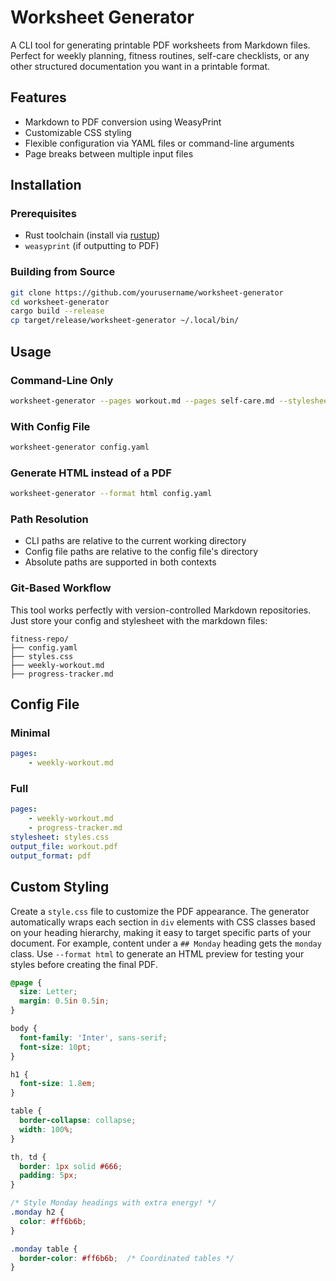 # Worksheet Generator

A CLI tool for generating printable PDF worksheets from Markdown files. Perfect
for weekly planning, fitness routines, self-care checklists, or any other
structured documentation you want in a printable format.

## Features

- Markdown to PDF conversion using WeasyPrint
- Customizable CSS styling
- Flexible configuration via YAML files or command-line arguments
- Page breaks between multiple input files

## Installation

### Prerequisites

- Rust toolchain (install via [rustup](https://rustup.rs/))
- `weasyprint` (if outputting to PDF)

### Building from Source

```bash
git clone https://github.com/yourusername/worksheet-generator
cd worksheet-generator
cargo build --release
cp target/release/worksheet-generator ~/.local/bin/
```

## Usage

### Command-Line Only

```bash
worksheet-generator --pages workout.md --pages self-care.md --stylesheet custom.css
```

### With Config File

```bash
worksheet-generator config.yaml
```

### Generate HTML instead of a PDF

```bash
worksheet-generator --format html config.yaml
```

### Path Resolution

- CLI paths are relative to the current working directory
- Config file paths are relative to the config file's directory
- Absolute paths are supported in both contexts

### Git-Based Workflow

This tool works perfectly with version-controlled Markdown repositories. Just
store your config and stylesheet with the markdown files:

```
fitness-repo/
├── config.yaml
├── styles.css
├── weekly-workout.md
├── progress-tracker.md
```

## Config File

### Minimal

```yaml
pages:
    - weekly-workout.md
```

### Full

```yaml
pages:
    - weekly-workout.md
    - progress-tracker.md
stylesheet: styles.css
output_file: workout.pdf
output_format: pdf
```

## Custom Styling

Create a `style.css` file to customize the PDF appearance. The generator
automatically wraps each section in `div` elements with CSS classes based on
your heading hierarchy, making it easy to target specific parts of your
document. For example, content under a `## Monday` heading gets the `monday`
class. Use `--format html` to generate an HTML preview for testing your styles
before creating the final PDF.

```css
@page {
  size: Letter;
  margin: 0.5in 0.5in;
}

body {
  font-family: 'Inter', sans-serif;
  font-size: 10pt;
}

h1 {
  font-size: 1.8em;
}

table {
  border-collapse: collapse;
  width: 100%;
}

th, td {
  border: 1px solid #666;
  padding: 5px;
}

/* Style Monday headings with extra energy! */
.monday h2 {
  color: #ff6b6b;
}

.monday table {
  border-color: #ff6b6b;  /* Coordinated tables */
}
```
